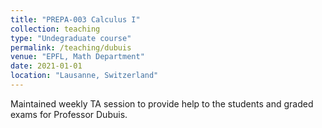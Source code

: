 ```yaml
---
title: "PREPA-003 Calculus I"
collection: teaching
type: "Undegraduate course"
permalink: /teaching/dubuis
venue: "EPFL, Math Department"
date: 2021-01-01
location: "Lausanne, Switzerland"
---
```


Maintained weekly TA session to provide help to the students and graded exams for Professor Dubuis.